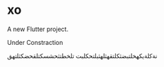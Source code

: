 # xo

A new Flutter project.

Under Constraction

نةكلةيكهخلتبضثكلتقهثلهثبلتحكلبت
تلخطتثحشسكتلقحضكثلتهق
